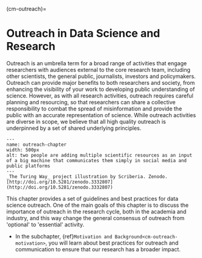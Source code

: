 (cm-outreach)=
# Outreach in Data Science and Research

Outreach is an umbrella term for a broad range of activities that engage researchers with audiences external to the core research team, including other scientists, the general public, journalists, investors and policymakers.
Outreach can provide major benefits to both researchers and society, from enhancing the visibility of your work to developing public understanding of science.
However, as with all research activities, outreach requires careful planning and resourcing, so that researchers can share a collective responsibility to combat the spread of misinformation and provide the public with an accurate representation of science.
While outreach activities are diverse in scope, we believe that all high quality outreach is underpinned by a set of shared underlying principles.

```{figure} ../figures/outreach.jpg
---
name: outreach-chapter
width: 500px
alt: two people are adding multiple scientific resources as an input of a big machine that communicates them simply in social media and public platforms
---
_The Turing Way_ project illustration by Scriberia. Zenodo. [http://doi.org/10.5281/zenodo.3332807](http://doi.org/10.5281/zenodo.3332807)
```  
This chapter provides a set of guidelines and best practices for data science outreach.
One of the main goals of this chapter is to discuss the importance of outreach in the research cycle, both in the academia and industry, and this way change the general consensus of outreach from 'optional' to 'essential' activity.

- In the subchapter, {ref}`Motivation and Background<cm-outreach-motivation>`, you will learn about best practices for outreach and communication to ensure that our research has a broader impact.
<!--- Add one sentence each for different subchapters
{ref}`Communicating Research Outcome<cm-outreach-motivation>`
- {ref}`Designing Presentations<cm-outreach-presentations>`
- {ref}`Communicating Effectively<cm-outreach-effectively>`
- {ref}`Integrating Outreach In Research Projects<cm-outreach-research-projects>`
- {ref}`Developing Science-Communication Relationships<cm-outreach-relationships>`
- {ref}`Becoming a science champion<cm-outreach-science-champ>`
- {ref}`Checklist<cm-outreach-checklist>`--->
